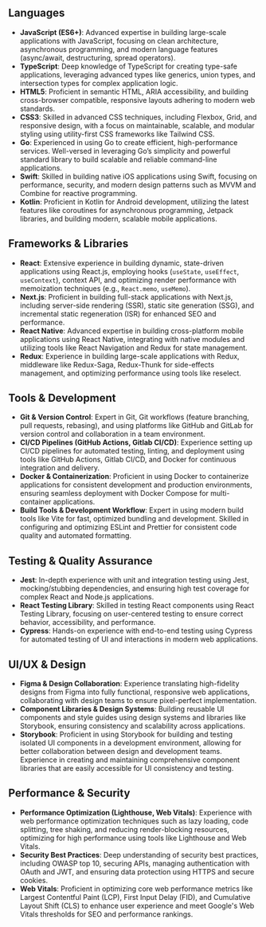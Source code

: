 ## Languages

- **JavaScript (ES6+)**: Advanced expertise in building large-scale applications with JavaScript, focusing on clean architecture, asynchronous programming, and modern language features (async/await, destructuring, spread operators).
- **TypeScript**: Deep knowledge of TypeScript for creating type-safe applications, leveraging advanced types like generics, union types, and intersection types for complex application logic.
- **HTML5**: Proficient in semantic HTML, ARIA accessibility, and building cross-browser compatible, responsive layouts adhering to modern web standards.
- **CSS3**: Skilled in advanced CSS techniques, including Flexbox, Grid, and responsive design, with a focus on maintainable, scalable, and modular styling using utility-first CSS frameworks like Tailwind CSS.
- **Go**: Experienced in using Go to create efficient, high-performance services. Well-versed in leveraging Go’s simplicity and powerful standard library to build scalable and reliable command-line applications.
- **Swift**: Skilled in building native iOS applications using Swift, focusing on performance, security, and modern design patterns such as MVVM and Combine for reactive programming.
- **Kotlin**: Proficient in Kotlin for Android development, utilizing the latest features like coroutines for asynchronous programming, Jetpack libraries, and building modern, scalable mobile applications.

## Frameworks & Libraries

- **React**: Extensive experience in building dynamic, state-driven applications using React.js, employing hooks (`useState`, `useEffect`, `useContext`), context API, and optimizing render performance with memoization techniques (e.g., `React.memo`, `useMemo`).
- **Next.js**: Proficient in building full-stack applications with Next.js, including server-side rendering (SSR), static site generation (SSG), and incremental static regeneration (ISR) for enhanced SEO and performance.
- **React Native**: Advanced expertise in building cross-platform mobile applications using React Native, integrating with native modules and utilizing tools like React Navigation and Redux for state management.
- **Redux**: Experience in building large-scale applications with Redux, middleware like Redux-Saga, Redux-Thunk for side-effects management, and optimizing performance using tools like reselect.

## Tools & Development

- **Git & Version Control**: Expert in Git, Git workflows (feature branching, pull requests, rebasing), and using platforms like GitHub and GitLab for version control and collaboration in a team environment.
- **CI/CD Pipelines (GitHub Actions, Gitlab CI/CD)**: Experience setting up CI/CD pipelines for automated testing, linting, and deployment using tools like GitHub Actions, Gitlab CI/CD, and Docker for continuous integration and delivery.
- **Docker & Containerization**: Proficient in using Docker to containerize applications for consistent development and production environments, ensuring seamless deployment with Docker Compose for multi-container applications.
- **Build Tools & Development Workflow**: Expert in using modern build tools like Vite for fast, optimized bundling and development. Skilled in configuring and optimizing ESLint and Prettier for consistent code quality and automated formatting.

## Testing & Quality Assurance

- **Jest**: In-depth experience with unit and integration testing using Jest, mocking/stubbing dependencies, and ensuring high test coverage for complex React and Node.js applications.
- **React Testing Library**: Skilled in testing React components using React Testing Library, focusing on user-centered testing to ensure correct behavior, accessibility, and performance.
- **Cypress**: Hands-on experience with end-to-end testing using Cypress for automated testing of UI and interactions in modern web applications.

## UI/UX & Design

- **Figma & Design Collaboration**: Experience translating high-fidelity designs from Figma into fully functional, responsive web applications, collaborating with design teams to ensure pixel-perfect implementation.
- **Component Libraries & Design Systems**: Building reusable UI components and style guides using design systems and libraries like Storybook, ensuring consistency and scalability across applications.
- **Storybook**: Proficient in using Storybook for building and testing isolated UI components in a development environment, allowing for better collaboration between design and development teams. Experience in creating and maintaining comprehensive component libraries that are easily accessible for UI consistency and testing.

## Performance & Security

- **Performance Optimization (Lighthouse, Web Vitals)**: Experience with web performance optimization techniques such as lazy loading, code splitting, tree shaking, and reducing render-blocking resources, optimizing for high performance using tools like Lighthouse and Web Vitals.
- **Security Best Practices**: Deep understanding of security best practices, including OWASP top 10, securing APIs, managing authentication with OAuth and JWT, and ensuring data protection using HTTPS and secure cookies.
- **Web Vitals**: Proficient in optimizing core web performance metrics like Largest Contentful Paint (LCP), First Input Delay (FID), and Cumulative Layout Shift (CLS) to enhance user experience and meet Google's Web Vitals thresholds for SEO and performance rankings.
